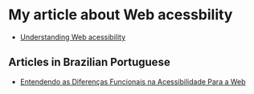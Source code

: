 # My article about Web acessbility

- [Understanding Web acessibility](./understanding-web-accessibility.md)

## Articles in Brazilian Portuguese

- [Entendendo as Diferenças Funcionais na Acessibilidade Para a Web](./the-users-pt.md)
